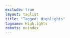 ```yaml
---
exclude: true
layout: taglist
title: "Tagged: Highlights"
tagname: Highlights
robots: noindex
---
```

